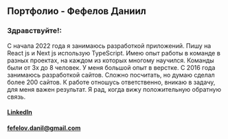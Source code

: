 ## Портфолио - Фефелов Даниил

### Здравствуйте!: 

С начала 2022 года я занимаюсь разработкой приложений. Пишу на React js и Next js использую TypeScript.
Имею опыт работы в команде в разных проектах, на каждом из которых многому научился. Команды были от 3х до 8 человек.
У меня большой опыт в верстке. С 2016 года занимаюсь разработкой сайтов. Сложно посчитать, но думаю сделал более 200 сайтов.
К работе отношусь ответственно, вникаю в задачу, для меня важен результат. Я рад, когда вижу положительную обратную связь.

#### [LinkedIn](https://www.linkedin.com/in/danil-fefelov-0a6570259/)
#### [fefelov.danil@gmail.com](mailto:fefelov.danil@gmail.com)
